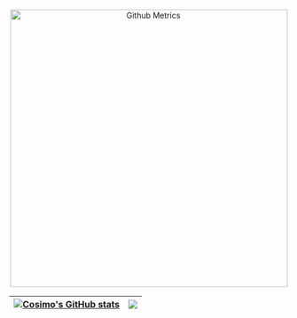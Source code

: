 <div align="center">  
<p align="center">
<br>
<img width="500" src="https://metrics.lecoq.io/Pinzauti" alt="Github Metrics">
<br>
</p>

|[![Cosimo's GitHub stats](https://github-readme-stats.vercel.app/api?username=CosimoMichelagnoli&count_private=true&hide=contribs,stars)](https://github.com/anuraghazra/github-readme-stats)|![](https://github-readme-stats.vercel.app/api/top-langs/?username=CosimoMichelagnoli&layout=compact&langs_count=10&hide=php,scss,html,css)|
|-|-|
  
</div>
